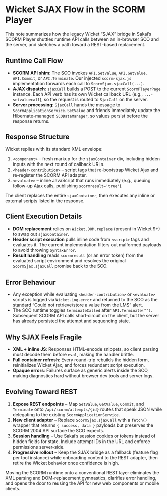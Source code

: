 # Wicket SJAX Flow in the SCORM Player

This note summarizes how the legacy Wicket “SJAX” bridge in Sakai’s SCORM Player shuttles runtime API calls between an in-browser SCO and the server, and sketches a path toward a REST-based replacement.

## Runtime Call Flow
- **SCORM API shim**: The SCO invokes `API.SetValue`, `API.GetValue`, `API.Commit`, or `API.Terminate`. Our injected `scorm-sjax.js` implementation forwards each call to `ScormSjax.sjaxCall(...)`.
- **AJAX dispatch**: `sjaxCall` builds a POST to the current `ScormPlayerPage` instance. Each API verb has its own Wicket callback URL (e.g., `...-setvaluecall`), so the request is routed to `SjaxCall` on the server.
- **Server processing**: `SjaxCall` hands the message to `ScormApplicationService`. `SetValue` and friends immediately update the Hibernate-managed `SCODataManager`, so values persist before the response returns.

## Response Structure
Wicket replies with its standard XML envelope:

1. `<component>` – fresh markup for the `sjaxContainer` div, including hidden inputs with the next round of callback URLs.
2. `<header-contribution>` – script tags that re-bootstrap Wicket Ajax and re-register the SCORM API adapter.
3. `<evaluate>` – inline JavaScript that runs immediately (e.g., queuing follow-up Ajax calls, publishing `scormresult='true'`).

The client replaces the entire `sjaxContainer`, then executes any inline or external scripts listed in the response.

## Client Execution Details
- **DOM replacement** relies on `Wicket.DOM.replace` (present in Wicket 9+) to swap out `sjaxContainer`.
- **Header script execution** pulls inline code from `<script>` tags and evaluates it. The current implementation filters out malformed payloads to avoid throwing `SyntaxError`.
- **Result handling** reads `scormresult` (or an error token) from the evaluated script environment and resolves the original `ScormSjax.sjaxCall` promise back to the SCO.

## Error Behaviour
- Any exception while evaluating `<header-contribution>` or `<evaluate>` scripts is logged via `Wicket.Log.error` and returned to the SCO as the standard “Could not retrieve/store a value from the LMS” alert.
- The SCO runtime toggles `terminateCalled` after `API.Terminate("")`. Subsequent SCORM API calls short‑circuit on the client, but the server has already persisted the attempt and sequencing state.

## Why SJAX Feels Fragile
- **XML + inline JS**: Responses HTML‑encode snippets, so client parsing must decode them before `eval`, making the handler brittle.
- **Full container refresh**: Every round-trip rebuilds the hidden form, reinitializes Wicket Ajax, and forces redundant script execution.
- **Opaque errors**: Failures surface as generic alerts inside the SCO, making diagnostics hard without browser dev tools and server logs.

## Evolving Toward REST
1. **Expose REST endpoints** – Map `SetValue`, `GetValue`, `Commit`, and `Terminate` onto `/api/scorm/attempts/{id}` routes that speak JSON while delegating to the existing `ScormApplicationService`.
2. **New client adapter** – Replace `ScormSjax.sjaxCall` with a `fetch()` wrapper that returns `{ success, data }` payloads but preserves the SCORM 2004 API surface the SCO expects.
3. **Session handling** – Use Sakai’s session cookies or tokens instead of hidden fields for state. Include attempt IDs in the URL and enforce permissions server-side.
4. **Progressive rollout** – Keep the SJAX bridge as a fallback (feature flag per tool instance) while onboarding content to the REST adapter, then retire the Wicket behavior once confidence is high.

Moving the SCORM runtime onto a conventional REST layer eliminates the XML parsing and DOM-replacement gymnastics, clarifies error handling, and opens the door to reusing the API for new web components or mobile clients.
